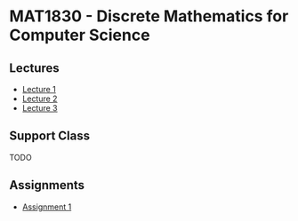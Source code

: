 # MAT1830 - Discrete Mathematics for Computer Science

## Lectures

- [Lecture 1](/lectures/lecture-01.md)
- [Lecture 2](/lectures/lecture-02.md)
- [Lecture 3](/lectures/lecture-03.md)

## Support Class

TODO

## Assignments

- [Assignment 1](/assignments/assignment-01.tex)
